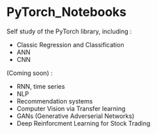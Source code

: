 # PyTorch_Notebooks

Self study of the PyTorch library, including :
* Classic Regression and Classification
* ANN
* CNN

(Coming soon) :
* RNN, time series
* NLP
* Recommendation systems
* Computer Vision via Transfer learning
* GANs (Generative Adverserial Networks)
* Deep Reinforcment Learning for Stock Trading
